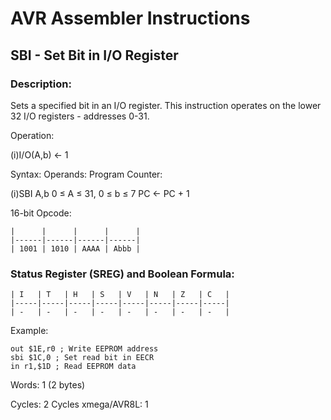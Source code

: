 AVR Assembler Instructions
==========================

SBI - Set Bit in I/O Register
-----------------------------

### <a href="" id="N1898D"></a> Description:

Sets a specified bit in an I/O register. This instruction operates on the lower 32 I/O registers - addresses 0-31.

Operation:

(i)I/O(A,b) ← 1

Syntax: Operands: Program Counter:

(i)SBI A,b 0 ≤ A ≤ 31, 0 ≤ b ≤ 7 PC ← PC + 1

16-bit Opcode:

```
|      |      |      |      |
|------|------|------|------|
| 1001 | 1010 | AAAA | Abbb |
```
### <a href="" id="N189C0"></a> Status Register (SREG) and Boolean Formula:

```
| I   | T   | H   | S   | V   | N   | Z   | C   |
|-----|-----|-----|-----|-----|-----|-----|-----|
| -   | -   | -   | -   | -   | -   | -   | -   |
```
Example:

``` programlisting
out $1E,r0 ; Write EEPROM address
sbi $1C,0 ; Set read bit in EECR
in r1,$1D ; Read EEPROM data
```

Words: 1 (2 bytes)

Cycles: 2 Cycles xmega/AVR8L: 1
